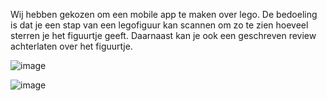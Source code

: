 Wij hebben gekozen om een mobile app te maken over lego. De bedoeling is dat je een stap van een legofiguur kan scannen om zo te zien hoeveel sterren je het figuurtje geeft. Daarnaast kan je ook een geschreven review achterlaten over het figuurtje.

![image](https://user-images.githubusercontent.com/58940744/200191318-13869a4f-7bfa-4ed2-bb4e-a3c8bc25e40e.png)

![image](https://user-images.githubusercontent.com/58940744/200191287-2ef34358-0086-4185-a829-f5261dabc5b7.png)
